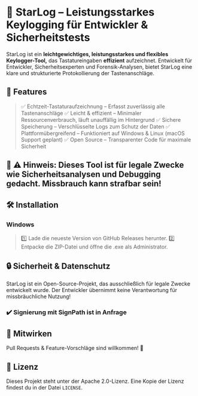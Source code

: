 # 🌟 StarLog – Leistungsstarkes Keylogging für Entwickler & Sicherheitstests
StarLog ist ein **leichtgewichtiges, leistungsstarkes und flexibles Keylogger-Tool,** das Tastatureingaben **effizient** aufzeichnet. Entwickelt für Entwickler, Sicherheitsexperten und Forensik-Analysen, bietet StarLog eine klare und strukturierte Protokollierung der Tastenanschläge.

## 🚀 Features
> ✅ Echtzeit-Tastaturaufzeichnung – Erfasst zuverlässig alle Tastenanschläge
> ✅ Leicht & effizient – Minimaler Ressourcenverbrauch, läuft unauffällig im Hintergrund
> ✅ Sichere Speicherung – Verschlüsselte Logs zum Schutz der Daten
> ✅ Plattformübergreifend – Funktioniert auf Windows & Linux (macOS Support geplant)
> ✅ Open Source – Transparenter Code für maximale Sicherheit

## 📌 ⚠️ Hinweis: Dieses Tool ist für legale Zwecke wie Sicherheitsanalysen und Debugging gedacht. Missbrauch kann strafbar sein!

## 🛠 Installation
### Windows
> 1️⃣ Lade die neueste Version von GitHub Releases herunter.
> 2️⃣ Entpacke die ZIP-Datei und öffne die .exe als Administrator.

## 🔒 Sicherheit & Datenschutz
StarLog ist ein Open-Source-Projekt, das ausschließlich für legale Zwecke entwickelt wurde. Der Entwickler übernimmt keine Verantwortung für missbräuchliche Nutzung!

### ✔️ Signierung mit SignPath ist in Anfrage

## 🤝 Mitwirken
Pull Requests & Feature-Vorschläge sind willkommen! 🎉

## 📜 Lizenz
Dieses Projekt steht unter der Apache 2.0-Lizenz. Eine Kopie der Lizenz findest du in der Datei ```LICENSE```.

